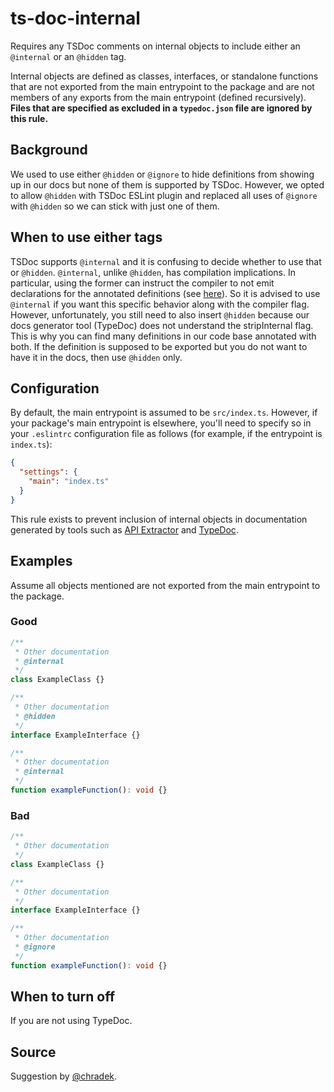 # ts-doc-internal

Requires any TSDoc comments on internal objects to include either an `@internal` or an `@hidden` tag.

Internal objects are defined as classes, interfaces, or standalone functions that are not exported from the main entrypoint to the package and are not members of any exports from the main entrypoint (defined recursively). **Files that are specified as excluded in a `typedoc.json` file are ignored by this rule.**

## Background

We used to use either `@hidden` or `@ignore` to hide definitions from showing up in our docs but none of them is supported by TSDoc. However, we opted to allow `@hidden` with TSDoc ESLint plugin and replaced all uses of `@ignore` with `@hidden` so we can stick with just one of them.

## When to use either tags

TSDoc supports `@internal` and it is confusing to decide whether to use that or `@hidden`. `@internal`, unlike `@hidden`, has compilation implications. In particular, using the former can instruct the compiler to not emit declarations for the annotated definitions (see [here](https://www.typescriptlang.org/zh/tsconfig#stripInternal)). So it is advised to use `@internal` if you want this specific behavior along with the compiler flag. However, unfortunately, you still need to also insert `@hidden` because our docs generator tool (TypeDoc) does not understand the stripInternal flag. This is why you can find many definitions in our code base annotated with both. If the definition is supposed to be exported but you do not want to have it in the docs, then use `@hidden` only.

## Configuration

By default, the main entrypoint is assumed to be `src/index.ts`. However, if your package's main entrypoint is elsewhere, you'll need to specify so in your `.eslintrc` configuration file as follows (for example, if the entrypoint is `index.ts`):

```json
{
  "settings": {
    "main": "index.ts"
  }
}
```

This rule exists to prevent inclusion of internal objects in documentation generated by tools such as [API Extractor](https://api-extractor.com/) and [TypeDoc](https://typedoc.org/).

## Examples

Assume all objects mentioned are not exported from the main entrypoint to the package.

### Good

```ts
/**
 * Other documentation
 * @internal
 */
class ExampleClass {}
```

```ts
/**
 * Other documentation
 * @hidden
 */
interface ExampleInterface {}
```

```ts
/**
 * Other documentation
 * @internal
 */
function exampleFunction(): void {}
```

### Bad

```ts
/**
 * Other documentation
 */
class ExampleClass {}
```

```ts
/**
 * Other documentation
 */
interface ExampleInterface {}
```

```ts
/**
 * Other documentation
 * @ignore
 */
function exampleFunction(): void {}
```

## When to turn off

If you are not using TypeDoc.

## Source

Suggestion by [@chradek](https://github.com/chradek).